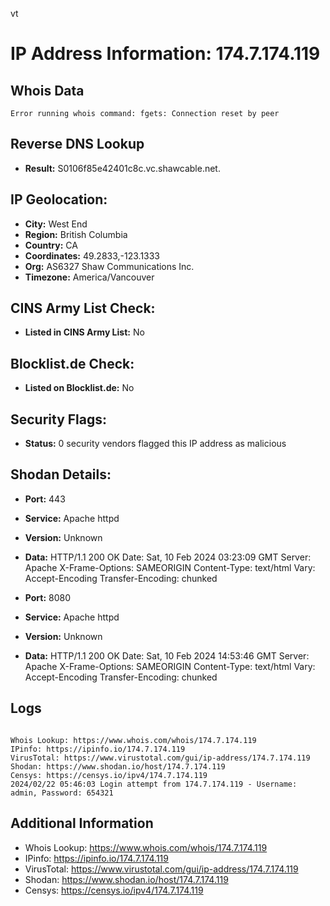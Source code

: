 vt
# IP Address Information: 174.7.174.119

## Whois Data
```
Error running whois command: fgets: Connection reset by peer

```
## Reverse DNS Lookup
- **Result:** S0106f85e42401c8c.vc.shawcable.net.

## IP Geolocation:
- **City:** West End
- **Region:** British Columbia
- **Country:** CA
- **Coordinates:** 49.2833,-123.1333
- **Org:** AS6327 Shaw Communications Inc.
- **Timezone:** America/Vancouver

## CINS Army List Check:
- **Listed in CINS Army List:** 
No

## Blocklist.de Check:
- **Listed on Blocklist.de:** 
No

## Security Flags:
- **Status:** 0 security vendors flagged this IP address as malicious

## Shodan Details:
- **Port:** 443
- **Service:** Apache httpd
- **Version:** Unknown
- **Data:** HTTP/1.1 200 OK
Date: Sat, 10 Feb 2024 03:23:09 GMT
Server: Apache
X-Frame-Options: SAMEORIGIN
Content-Type: text/html
Vary: Accept-Encoding
Transfer-Encoding: chunked



- **Port:** 8080
- **Service:** Apache httpd
- **Version:** Unknown
- **Data:** HTTP/1.1 200 OK
Date: Sat, 10 Feb 2024 14:53:46 GMT
Server: Apache
X-Frame-Options: SAMEORIGIN
Content-Type: text/html
Vary: Accept-Encoding
Transfer-Encoding: chunked



## Logs
```

Whois Lookup: https://www.whois.com/whois/174.7.174.119
IPinfo: https://ipinfo.io/174.7.174.119
VirusTotal: https://www.virustotal.com/gui/ip-address/174.7.174.119
Shodan: https://www.shodan.io/host/174.7.174.119
Censys: https://censys.io/ipv4/174.7.174.119
2024/02/22 05:46:03 Login attempt from 174.7.174.119 - Username: admin, Password: 654321

```
## Additional Information
- Whois Lookup: https://www.whois.com/whois/174.7.174.119
- IPinfo: https://ipinfo.io/174.7.174.119
- VirusTotal: https://www.virustotal.com/gui/ip-address/174.7.174.119
- Shodan: https://www.shodan.io/host/174.7.174.119
- Censys: https://censys.io/ipv4/174.7.174.119


